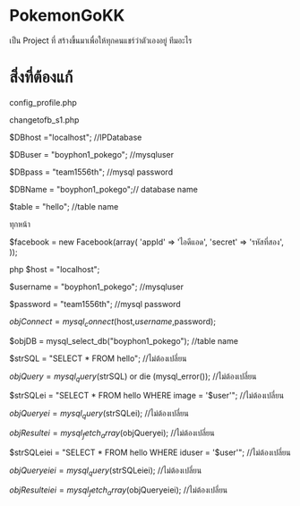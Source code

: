 # PokemonGoKK

เป็น Project ที่ สร้างขี้นมาเพื่อให้ทุกคนแชร์ว่าตัวเองอยู่ ทีมอะไร

# สิ่งที่ต้องแก้

config_profile.php

<?php
//We start sessions
session_start();

/******************************************************
------------------Required Configuration---------------
Please edit the following variables so the members area
can work correctly.
******************************************************/

//We log to the DataBase
mysql_connect('localhost', 'username', 'รหัสmysql');
mysql_select_db('ชื่อdatabase');

//Webmaster Email
$mail_webmaster = 'example@example.com';

//Top site root URL
$url_root = 'http://www.example.com';

/******************************************************
-----------------Optional Configuration----------------
******************************************************/

//Home page file name
$url_home = 'index.php';

//Design Name
$design = 'default';
?>

changetofb_s1.php

$DBhost ="localhost"; //IPDatabase

$DBuser = "boyphon1_pokego"; //mysqluser

$DBpass = "team1556th"; //mysql password

$DBName = "boyphon1_pokego";// database name

$table = "hello"; //table name

ทุกหน้า

$facebook = new Facebook(array(
  'appId'  => 'ไอดีแอด',
  'secret' => 'รหัสที่สอง',
));

php
$host = "localhost";

$username = "boyphon1_pokego"; //mysqluser

$password = "team1556th"; //mysql password

$objConnect = mysql_connect($host,$username,$password);

$objDB = mysql_select_db("boyphon1_pokego"); //table name

$strSQL = "SELECT * FROM hello"; //ไม่ต้องเปลี่ยน

$objQuery = mysql_query($strSQL) or die (mysql_error()); //ไม่ต้องเปลี่ยน

$strSQLei = "SELECT * FROM hello WHERE image = '$user'"; //ไม่ต้องเปลี่ยน

$objQueryei = mysql_query($strSQLei); //ไม่ต้องเปลี่ยน

$objResultei = mysql_fetch_array($objQueryei); //ไม่ต้องเปลี่ยน

$strSQLeiei = "SELECT * FROM hello WHERE iduser = '$user'"; //ไม่ต้องเปลี่ยน

$objQueryeiei = mysql_query($strSQLeiei); //ไม่ต้องเปลี่ยน

$objResulteiei = mysql_fetch_array($objQueryeiei); //ไม่ต้องเปลี่ยน

